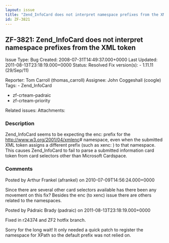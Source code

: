 ```yaml
---
layout: issue
title: "Zend_InfoCard does not interpret namespace prefixes from the XML token"
id: ZF-3821
---
```


ZF-3821: Zend\_InfoCard does not interpret namespace prefixes from the XML token
--------------------------------------------------------------------------------

 Issue Type: Bug Created: 2008-07-31T14:49:37.000+0000 Last Updated: 2011-08-13T23:18:19.000+0000 Status: Resolved Fix version(s): - 1.11.11 (29/Sep/11)
 
 Reporter:  Tom Carroll (thomas\_carroll)  Assignee:  John Coggeshall (coogle)  Tags: - Zend\_InfoCard
- zf-crteam-padraic
- zf-crteam-priority
 
 Related issues: 
 Attachments: 
### Description

Zend\_InfoCard seems to be expecting the enc: prefix for the <http://www.w3.org/2001/04/xmlenc>\# namespace, even when the submitted XML token assigns a different prefix (such as xenc: ) to that namespace. This causes Zend\_InfoCard to fail to parse a submitted information card token from card selectors other than Microsoft Cardspace.

 

 

### Comments

Posted by Arthur Frankel (afrankel) on 2010-07-09T14:56:24.000+0000

Since there are several other card selectors available has there been any movement on this fix? Besides the enc (to xenc) issue there are others related to the namespaces.

 

 

Posted by Pádraic Brady (padraic) on 2011-08-13T23:18:19.000+0000

Fixed in r24374 and ZF2 hotfix branch.

Sorry for the long wait! It only needed a quick patch to register the namespace for XPath so the default prefix was not relied on.

 

 